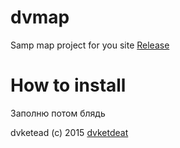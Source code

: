 # dvmap
Samp map project for you site
[Release]


# How to install
Заполню потом блядь

>
dvketead
(c) 2015
[dvketdeat]


[dvketdeat]:http://samp.work
[Release]:http://samp.work/dvmap
